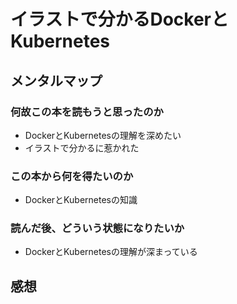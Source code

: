 # イラストで分かるDockerとKubernetes

## メンタルマップ

### 何故この本を読もうと思ったのか

- DockerとKubernetesの理解を深めたい
- イラストで分かるに惹かれた

### この本から何を得たいのか

- DockerとKubernetesの知識

### 読んだ後、どういう状態になりたいか

- DockerとKubernetesの理解が深まっている

## 感想

